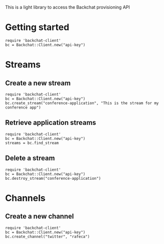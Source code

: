 This is a light library to access the Backchat provisioning API

# Getting started

    require 'backchat-client'
	bc = Backchat::Client.new("api-key")
	
# Streams

## Create a new stream
    require 'backchat-client'
    bc = Backchat::Client.new("api-key")
    bc.create_stream("conference-application", "This is the stream for my conference app")

## Retrieve application streams
    require 'backchat-client'
    bc = Backchat::Client.new("api-key")
    streams = bc.find_stream

## Delete a stream
    require 'backchat-client'
    bc = Backchat::Client.new("api-key")
    bc.destroy_stream("conference-application")

# Channels

## Create a new channel
    require 'backchat-client'
    bc = Backchat::Client.new("api-key")
    bc.create_channel("twitter", "rafeca")
